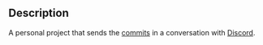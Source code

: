 ## Description
A personal project that sends the [commits](https://commits.facepunch.com) in a conversation with [Discord](https://discord.com).
